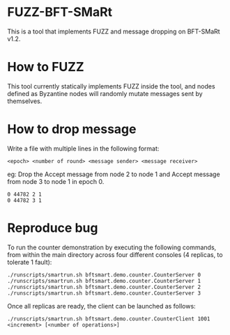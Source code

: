 # FUZZ-BFT-SMaRt
This is a tool that implements FUZZ and message dropping on BFT-SMaRt v1.2.

# How to FUZZ
This tool currently statically implements FUZZ inside the tool, and nodes defined as Byzantine nodes will randomly mutate messages sent by themselves.

# How to drop message
Write a file with multiple lines in the following format:

```
<epoch> <number of round> <message sender> <message receiver>
```
eg: Drop the Accept message from node 2 to node 1 and Accept message from node 3 to node 1 in epoch 0.
```
0 44782 2 1
0 44782 3 1
```

# Reproduce bug
To run the counter demonstration by executing the following commands, from within the main directory across four different consoles (4 replicas, to tolerate 1 fault):

```
./runscripts/smartrun.sh bftsmart.demo.counter.CounterServer 0
./runscripts/smartrun.sh bftsmart.demo.counter.CounterServer 1
./runscripts/smartrun.sh bftsmart.demo.counter.CounterServer 2
./runscripts/smartrun.sh bftsmart.demo.counter.CounterServer 3
```

Once all replicas are ready, the client can be launched as follows:

```
./runscripts/smartrun.sh bftsmart.demo.counter.CounterClient 1001 <increment> [<number of operations>]
```
